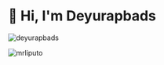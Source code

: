 
# 👋 Hi, I'm Deyurapbads

 
 
<p><img src="https://github-readme-stats.vercel.app/api?username=deyurapbads&show_icons=true&theme=nightowl&locale=en" alt="deyurapbads" /></p>

<p><img align="left" src="https://github-readme-stats.vercel.app/api/top-langs?username=deyurapbads&show_icons=true&locale=en&layout=compact&theme=nightowl" alt="mrliputo" /></p>
